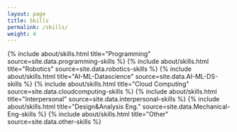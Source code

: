 ```yaml
---
layout: page
title: Skills
permalink: /skills/
weight: 4
---
```


<div class="row">
{% include about/skills.html title="Programming" source=site.data.programming-skills %}
{% include about/skills.html title="Robotics" source=site.data.robotics-skills %}
{% include about/skills.html title="AI-ML-Datascience" source=site.data.AI-ML-DS-skills %}
{% include about/skills.html title="Cloud Computing" source=site.data.cloudcomputing-skills %}
{% include about/skills.html title="Interpersonal" source=site.data.interpersonal-skills %}
{% include about/skills.html title="Design&Analysis Eng." source=site.data.Mechanical-Eng-skills %}
{% include about/skills.html title="Other" source=site.data.other-skills %}
</div>
